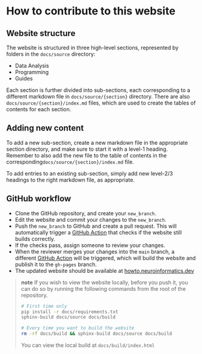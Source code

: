# How to contribute to this website

## Website structure

The website is structured in three high-level sections, represented by folders in the `docs/source` directory:
- Data Analysis
- Programming
- Guides

Each section is further divided into sub-sections, each corresponding to a different markdown file in `docs/source/{section}` directory. There are also `docs/source/{section}/index.md` files, which are used to create the tables of contents for each section.

## Adding new content

To add a new sub-section, create a new markdown file in the appropriate section directory, and make sure to start it with a level-1 heading. Remember to also add the new file to the table of contents in the corresponding`docs/source/{section}/index.md` file.

To add entries to an existing sub-section, simply add new level-2/3 headings to the right markdown file, as appropriate.
  
## GitHub workflow
* Clone the GitHub repository, and create your `new_branch`.
* Edit the website and commit your changes to the `new_branch`.
* Push the `new_branch` to GitHub and create a pull request. This will automatically trigger a [GitHub Action](https://github.com/ammaraskar/sphinx-action) that checks if the website still builds correctly.
* If the checks pass, assign someone to review your changes. 
* When the reviewer merges your changes into the `main` branch, a different [GitHub Action](https://github.com/peaceiris/actions-gh-pages) will be triggered, which will build the website and publish it to the `gh-pages` branch.
* The updated website should be available at [howto.neuroinformatics.dev](https://howto.neuroinformatics.dev)

> **note**
> If you wish to view the website locally, before you push it, you can do so by running the following commands from the root of the repository.
> ```bash
> # First time only
> pip install -r docs/requirements.txt
> sphinx-build docs/source docs/build
>
> # Every time you want to build the website
> rm -rf docs/build && sphinx-build docs/source docs/build
>```
>You can view the local build at `docs/build/index.html`
